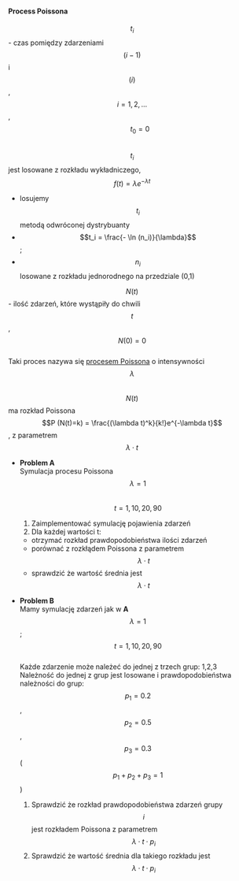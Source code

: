 #### Process Poissona
  $$t_i$$ - czas pomiędzy zdarzeniami $$(i-1)$$ i $$(i)$$,  
  $$i = 1,2,...$$, $$\qquad t_0=0$$  
  $$t_i$$ jest losowane z rozkładu wykładniczego, $$f(t) = \lambda e^{-\lambda t}$$  
  - losujemy $$t_i$$ metodą odwróconej dystrybuanty
  - $$t_i = \frac{- \ln (n_i)}{\lambda}$$;
  - $$n_i$$ losowane z rozkładu jednorodnego na przedziale (0,1)  
  
  $$N(t)$$ - ilość zdarzeń, które wystąpiły do chwili $$t$$, $$N(0)=0$$  
  Taki proces nazywa się [procesem Poissona][poisson_wiki] o intensywności $$\lambda$$  
  $$N(t)$$ ma rozkład Poissona $$P (N(t)=k) = \frac{(\lambda t)^k}{k!}e^{-\lambda t}$$, z parametrem $$\lambda \cdot t$$ 

- **Problem A**  
  Symulacja procesu Poissona
  $$\lambda = 1$$  
  $$t = 1,10,20,90$$
  1. Zaimplementować symulację pojawienia zdarzeń
  2. Dla każdej wartości t:
    - otrzymać rozkład prawdopodobieństwa ilości zdarzeń
    - porównać z rozkłądem Poissona z parametrem $$\lambda \cdot t$$ 
    - sprawdzić że wartość średnia jest $$\lambda \cdot t$$

- **Problem B**  
  Mamy symulację zdarzeń jak w **A**  
  $$\lambda = 1$$; $$t = 1,10,20,90$$  
  Każde zdarzenie może należeć do jednej z trzech grup: 1,2,3  
  Należność do jednej z grup jest losowane i prawdopodobieństwa 
  należności do grup: $$p_1 = 0.2$$, $$p_2 = 0.5$$, $$p_3 = 0.3$$ ($$p_1+p_2+p_3=1$$)
  1. Sprawdzić że rozkład prawdopodobieństwa zdarzeń grupy $$i$$ 
  jest rozkładem Poissona z parametrem $$\lambda \cdot t \cdot p_i$$
  2. Sprawdzić że wartość średnia dla takiego rozkładu jest $$\lambda \cdot t \cdot p_i$$


[poisson_wiki]: https://pl.wikipedia.org/wiki/Proces_Poissona "Process Poissona"